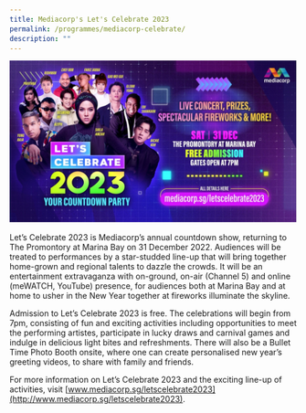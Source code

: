 ```yaml
---
title: Mediacorp's Let's Celebrate 2023
permalink: /programmes/mediacorp-celebrate/
description: ""
---
```

![](/images/mc23.jpg)

Let’s Celebrate 2023 is Mediacorp’s annual countdown show, returning to The Promontory at Marina Bay on 31 December 2022. Audiences will be treated to performances by a star-studded line-up that will bring together home-grown and regional talents to dazzle the crowds. It will be an entertainment extravaganza with on-ground, on-air (Channel 5) and online (meWATCH, YouTube) presence, for audiences both at Marina Bay and at home to usher in the New Year together at fireworks illuminate the skyline.

Admission to Let’s Celebrate 2023 is free. The celebrations will begin from 7pm, consisting of fun and exciting activities including opportunities to meet the performing artistes, participate in lucky draws and carnival games and indulge in delicious light bites and refreshments. There will also be a Bullet Time Photo Booth onsite, where one can create personalised new year’s greeting videos, to share with family and friends.

For more information on Let’s Celebrate 2023 and the exciting line-up of activities, visit [www.mediacorp.sg/letscelebrate2023](http://www.mediacorp.sg/letscelebrate2023).